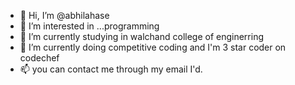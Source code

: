 - 👋 Hi, I’m @abhilahase
- 👀 I’m interested in ...programming
- 🌱 I’m currently studying in walchand college of enginerring
- 💞️ I’m currently doing competitive coding and I'm 3 star coder on codechef
- 📫 you can contact me through my email I'd.

<!---
abhilahase/abhilahase is a ✨ special ✨ repository because its `README.md` (this file) appears on your GitHub profile.
You can click the Preview link to take a look at your changes.
--->
